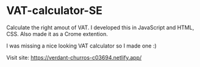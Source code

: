 # VAT-calculator-SE

Calculate the right amout of VAT.
I developed this in JavaScript and HTML, CSS. 
Also made it as a Crome extention. 

I was missing a nice looking VAT calculator so I made one :) 

Visit site: https://verdant-churros-c03694.netlify.app/

